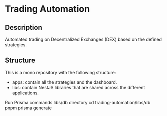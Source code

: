 
# Trading Automation

## Description

Automated trading on Decentralized Exchanges (DEX) based on the defined strategies.

## Structure

This is a mono repository with the following structure:

- apps: contain all the strategies and the dashboard.
- libs: contain NestJS libraries that are shared across the different applications.

Run Prisma commands	libs/db directory	cd trading-automation/libs/db<br>pnpm prisma generate
